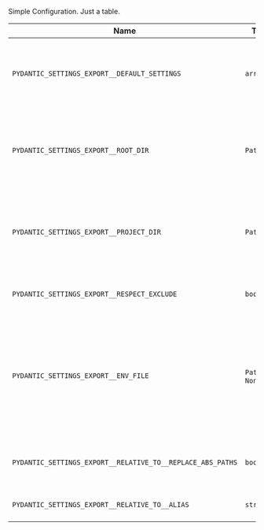 Simple Configuration. Just a table.

| Name                                                       | Type                 | Default           | Description                                                                                                                                    | Example                                                                                        |
|------------------------------------------------------------|----------------------|-------------------|------------------------------------------------------------------------------------------------------------------------------------------------|------------------------------------------------------------------------------------------------|
| `PYDANTIC_SETTINGS_EXPORT__DEFAULT_SETTINGS`               | `array`              | `[]`              | The default settings to use. The settings are applied in the order they are listed.                                                            | `["settings:settings"]`, `["app.config.settings:Settings","app.config.settings.dev:Settings"]` |
| `PYDANTIC_SETTINGS_EXPORT__ROOT_DIR`                       | `Path`               | `"<project_dir>"` | The project directory. Used for relative paths in the configuration file and .env file.                                                        | `"<project_dir>"`                                                                              |
| `PYDANTIC_SETTINGS_EXPORT__PROJECT_DIR`                    | `Path`               | `"<project_dir>"` | The project directory. Used for relative paths in the configuration file and .env file.                                                        | `"<project_dir>"`                                                                              |
| `PYDANTIC_SETTINGS_EXPORT__RESPECT_EXCLUDE`                | `boolean`            | `true`            | Respect the exclude attribute in the fields.                                                                                                   | `true`                                                                                         |
| `PYDANTIC_SETTINGS_EXPORT__ENV_FILE`                       | `Path` \| `NoneType` | `null`            | The path to the `.env` file to load environment variables. Useful then you have a Settings class/instance, which require values while running. | `null`                                                                                         |
| `PYDANTIC_SETTINGS_EXPORT__RELATIVE_TO__REPLACE_ABS_PATHS` | `boolean`            | `true`            | Replace absolute paths with relative path to project root.                                                                                     | `true`                                                                                         |
| `PYDANTIC_SETTINGS_EXPORT__RELATIVE_TO__ALIAS`             | `string`             | `"<project_dir>"` | The alias for the relative directory.                                                                                                          | `"<project_dir>"`                                                                              |
